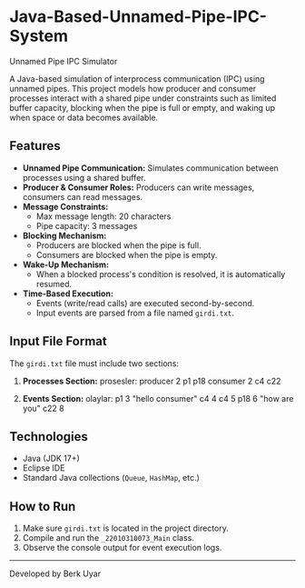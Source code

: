 # Java-Based-Unnamed-Pipe-IPC-System
 Unnamed Pipe IPC Simulator

A Java-based simulation of interprocess communication (IPC) using unnamed pipes. This project models how producer and consumer processes interact with a shared pipe under constraints such as limited buffer capacity, blocking when the pipe is full or empty, and waking up when space or data becomes available.

## Features

- **Unnamed Pipe Communication:** Simulates communication between processes using a shared buffer.
- **Producer & Consumer Roles:** Producers can write messages, consumers can read messages.
- **Message Constraints:**
  - Max message length: 20 characters
  - Pipe capacity: 3 messages
- **Blocking Mechanism:** 
  - Producers are blocked when the pipe is full.
  - Consumers are blocked when the pipe is empty.
- **Wake-Up Mechanism:** 
  - When a blocked process's condition is resolved, it is automatically resumed.
- **Time-Based Execution:**
  - Events (write/read calls) are executed second-by-second.
  - Input events are parsed from a file named `girdi.txt`.

## Input File Format

The `girdi.txt` file must include two sections:

1. **Processes Section:**
prosesler:
producer 2 p1 p18
consumer 2 c4 c22

2. **Events Section:**
olaylar:
p1 3 "hello consumer"
c4 4
c4 5
p18 6 "how are you"
c22 8


## Technologies

- Java (JDK 17+)
- Eclipse IDE
- Standard Java collections (`Queue`, `HashMap`, etc.)

## How to Run

1. Make sure `girdi.txt` is located in the project directory.
2. Compile and run the `_22010310073_Main` class.
3. Observe the console output for event execution logs.

---

Developed by 
Berk Uyar
